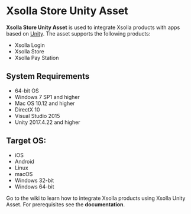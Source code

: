 # Xsolla Store Unity Asset

**Xsolla Store Unity Asset** is used to integrate Xsolla products with apps based on [Unity](https://unity.com/). The asset supports the following products:

* Xsolla Login
* Xsolla Store
* Xsolla Pay Station

## System Requirements

* 64-bit OS
* Windows 7 SP1 and higher
* Mac OS 10.12 and higher
* DirectX 10
* Visual Studio 2015
* Unity 2017.4.22 and higher

## Target OS:
* iOS
* Android
* Linux
* macOS
* Windows 32-bit
* Windows 64-bit

Go to the wiki to learn how to integrate Xsolla products using Xsolla Unity Asset. For prerequisites see the **documentation**.
